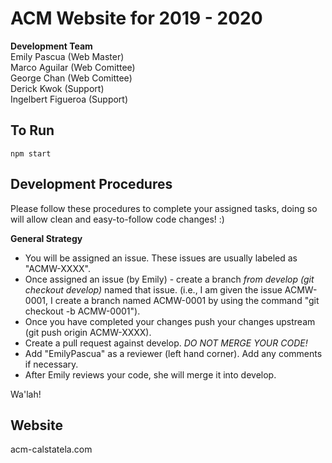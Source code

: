 # ACM Website for 2019 - 2020

<b>Development Team</b><br>
Emily Pascua (Web Master)<br>
Marco Aguilar (Web Comittee)<br>
George Chan (Web Comittee)<br>
Derick Kwok (Support)<br>
Ingelbert Figueroa (Support)<br>

## To Run

`npm start`

## Development Procedures

Please follow these procedures to complete your assigned tasks, doing so will allow clean and easy-to-follow code changes! :)<br>

<b>General Strategy</b>

<ul>
<li> You will be assigned an issue. These issues are usually labeled as "ACMW-XXXX".
<li> Once assigned an issue (by Emily) - create a branch <i>from develop (git checkout develop)</i> named that issue. (i.e., I am given the issue ACMW-0001, I create a branch named ACMW-0001 by using the command "git checkout -b ACMW-0001").
<li> Once you have completed your changes push your changes upstream (git push origin ACMW-XXXX). 
<li> Create a pull request against develop. <i>DO NOT MERGE YOUR CODE!</i>
<li> Add "EmilyPascua" as a reviewer (left hand corner). Add any comments if necessary.
<li> After Emily reviews your code, she will merge it into develop.
</ul>
  
Wa'lah!

## Website

acm-calstatela.com
